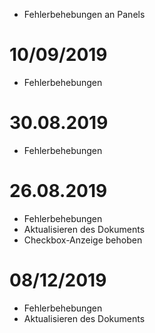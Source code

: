 - Fehlerbehebungen an Panels

# 10/09/2019

- Fehlerbehebungen

# 30.08.2019

- Fehlerbehebungen

# 26.08.2019

- Fehlerbehebungen
- Aktualisieren des Dokuments
- Checkbox-Anzeige behoben

# 08/12/2019

- Fehlerbehebungen
- Aktualisieren des Dokuments
